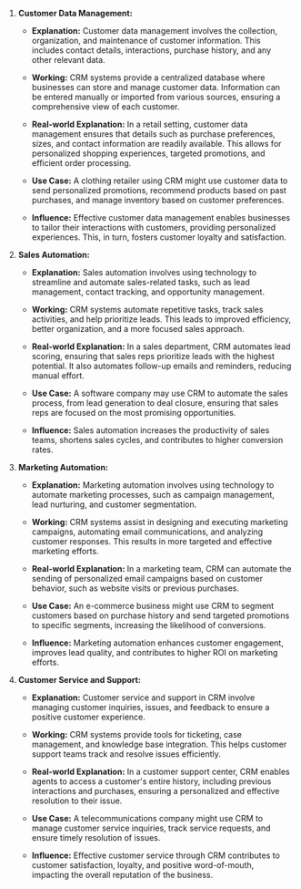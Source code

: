 1. **Customer Data Management:** 
   - **Explanation:** Customer data management involves the collection, organization, and maintenance of customer information. This includes contact details, interactions, purchase history, and any other relevant data.   
   - **Working:** CRM systems provide a centralized database where businesses can store and manage customer data. Information can be entered manually or imported from various sources, ensuring a comprehensive view of each customer.
 
   - **Real-world Explanation:** In a retail setting, customer data management ensures that details such as purchase preferences, sizes, and contact information are readily available. This allows for personalized shopping experiences, targeted promotions, and efficient order processing.

   - **Use Case:** A clothing retailer using CRM might use customer data to send personalized promotions, recommend products based on past purchases, and manage inventory based on customer preferences.

   - **Influence:** Effective customer data management enables businesses to tailor their interactions with customers, providing personalized experiences. This, in turn, fosters customer loyalty and satisfaction.

2. **Sales Automation:**
   - **Explanation:** Sales automation involves using technology to streamline and automate sales-related tasks, such as lead management, contact tracking, and opportunity management.
   - **Working:** CRM systems automate repetitive tasks, track sales activities, and help prioritize leads. This leads to improved efficiency, better organization, and a more focused sales approach.

   - **Real-world Explanation:** In a sales department, CRM automates lead scoring, ensuring that sales reps prioritize leads with the highest potential. It also automates follow-up emails and reminders, reducing manual effort.

   - **Use Case:** A software company may use CRM to automate the sales process, from lead generation to deal closure, ensuring that sales reps are focused on the most promising opportunities.

   - **Influence:** Sales automation increases the productivity of sales teams, shortens sales cycles, and contributes to higher conversion rates.

3. **Marketing Automation:**
   - **Explanation:** Marketing automation involves using technology to automate marketing processes, such as campaign management, lead nurturing, and customer segmentation.
   - **Working:** CRM systems assist in designing and executing marketing campaigns, automating email communications, and analyzing customer responses. This results in more targeted and effective marketing efforts.

   - **Real-world Explanation:** In a marketing team, CRM can automate the sending of personalized email campaigns based on customer behavior, such as website visits or previous purchases.

   - **Use Case:** An e-commerce business might use CRM to segment customers based on purchase history and send targeted promotions to specific segments, increasing the likelihood of conversions.

   - **Influence:** Marketing automation enhances customer engagement, improves lead quality, and contributes to higher ROI on marketing efforts.

4. **Customer Service and Support:**
   - **Explanation:** Customer service and support in CRM involve managing customer inquiries, issues, and feedback to ensure a positive customer experience.
   - **Working:** CRM systems provide tools for ticketing, case management, and knowledge base integration. This helps customer support teams track and resolve issues efficiently.

   - **Real-world Explanation:** In a customer support center, CRM enables agents to access a customer's entire history, including previous interactions and purchases, ensuring a personalized and effective resolution to their issue.

   - **Use Case:** A telecommunications company might use CRM to manage customer service inquiries, track service requests, and ensure timely resolution of issues.

   - **Influence:** Effective customer service through CRM contributes to customer satisfaction, loyalty, and positive word-of-mouth, impacting the overall reputation of the business.
